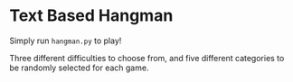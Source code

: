 # Text Based Hangman

Simply run `hangman.py` to play!

Three different difficulties to choose from, and five different categories to be randomly selected for each game.
